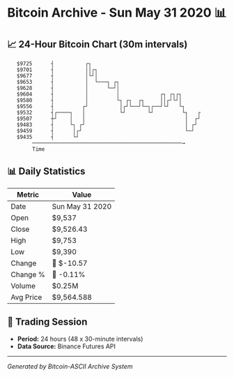 # Bitcoin Archive - Sun May 31 2020 📊

## 📈 24-Hour Bitcoin Chart (30m intervals)

```
   $9725      ┤          ┌┐                                    
   $9701      ┤          ││┌┐                                  
   $9677      ┤          │└┘│                                  
   $9653      ┤          │  └───┐ ┌┐                           
   $9628      ┤          │      └─┘│                           
   $9604      ┤          │         │             ┌┐ ┌┐┌┐       
   $9580      ┤          │         └┐ ┌┐  ┌┐     ││┌┘└┘│       
   $9556      ┤         ┌┘          │┌┘└──┘└─┐┌──┘└┘   └┐      
   $9532      ┤┌────┐   │           └┘       └┘         └┐   ┌ 
   $9507      ┼┘    │   │                                │  ┌┘ 
   $9483      ┤     └┐ ┌┘                                │ ┌┘  
   $9459      ┤      │┌┘                                 └─┘   
   $9435      ┤      └┘                                        
        ────────────────────────────────────────────────→
        Time
```

## 📊 Daily Statistics

| Metric | Value |
|--------|-------|
| Date | Sun May 31 2020 |
| Open | $9,537 |
| Close | $9,526.43 |
| High | $9,753 |
| Low | $9,390 |
| Change | 🔴 $-10.57 |
| Change % | 🔴 -0.11% |
| Volume | $0.25M |
| Avg Price | $9,564.588 |

## 📅 Trading Session

- **Period:** 24 hours (48 x 30-minute intervals)
- **Data Source:** Binance Futures API

---
*Generated by Bitcoin-ASCII Archive System*
